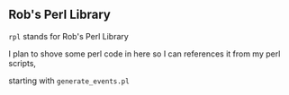 ## Rob's Perl Library

`rpl` stands for Rob's Perl Library

I plan to shove some perl code in here so I can references it from my perl scripts,

starting with `generate_events.pl`

